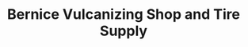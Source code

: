 ---
title: "Bernice Vulcanizing Shop and Tire Supply"
url: /cainta/bernice-vulcanizing-shop-and-tire-supply/
shop: tyres
---